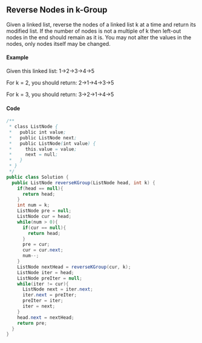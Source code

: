 ## Reverse Nodes in k-Group
Given a linked list, reverse the nodes of a linked list k at a time and return its modified list. If the number of nodes is not a multiple of k then left-out nodes in the end should remain as it is. You may not alter the values in the nodes, only nodes itself may be changed.

#### Example

Given this linked list: 1->2->3->4->5

For k = 2, you should return: 2->1->4->3->5

For k = 3, you should return: 3->2->1->4->5

#### Code
```java
/**
 * class ListNode {
 *   public int value;
 *   public ListNode next;
 *   public ListNode(int value) {
 *     this.value = value;
 *     next = null;
 *   }
 * }
 */
public class Solution {
  public ListNode reverseKGroup(ListNode head, int k) {
    if(head == null){
      return head;
    }
    int num = k;
    ListNode pre = null;
    ListNode cur = head;
    while(num > 0){
      if(cur == null){
        return head;
      }
      pre = cur;
      cur = cur.next;
      num--;
    }
    ListNode nextHead = reverseKGroup(cur, k);
    ListNode iter = head;
    ListNode preIter = null;
    while(iter != cur){
      ListNode next = iter.next;
      iter.next = preIter;
      preIter = iter;
      iter = next;
    }
    head.next = nextHead;
    return pre;
  }
}

```
 
